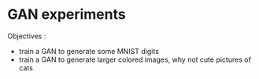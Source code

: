 # GAN experiments

Objectives : 

- train a GAN to generate some MNIST digits
- train a GAN to generate larger colored images, why not cute pictures of cats 


